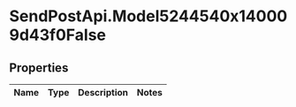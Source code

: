 # SendPostApi.Model5244540x140009d43f0False

## Properties
Name | Type | Description | Notes
------------ | ------------- | ------------- | -------------


